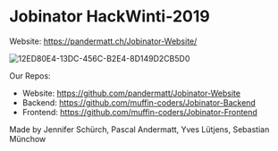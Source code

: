 # Jobinator HackWinti-2019

Website: <https://pandermatt.ch/Jobinator-Website/>

![12ED80E4-13DC-456C-B2E4-8D149D2CB5D0](https://user-images.githubusercontent.com/20790833/55710037-fbe74300-59e9-11e9-955a-9090f1b397e1.jpeg)

Our Repos: 
- Website: <https://github.com/pandermatt/Jobinator-Website>
- Backend: <https://github.com/muffin-coders/Jobinator-Backend>
- Frontend: <https://github.com/muffin-coders/Jobinator-Frontend>

Made by Jennifer Schürch, Pascal Andermatt, Yves Lütjens, Sebastian Münchow
